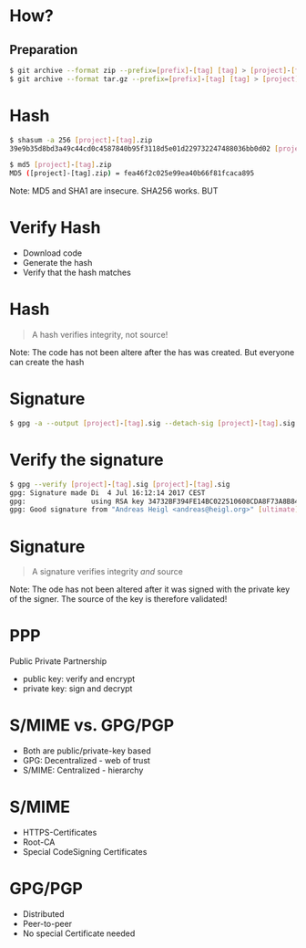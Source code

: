 # How?



## Preparation

```bash
$ git archive --format zip --prefix=[prefix]-[tag] [tag] > [project]-[tag].zip
$ git archive --format tar.gz --prefix=[prefix]-[tag] [tag] > [project]-[tag].tgz
```



# Hash

```bash
$ shasum -a 256 [project]-[tag].zip
39e9b35d8bd3a49c44cd0c4587840b95f3118d5e01d229732247488036bb0d02 [project]-[tag].zip

$ md5 [project]-[tag].zip  
MD5 ([project]-[tag].zip) = fea46f2c025e99ea40b66f81fcaca895
```
Note: MD5 and SHA1 are insecure. SHA256 works. BUT



# Verify Hash

* Download code
* Generate the hash
* Verify that the hash matches



# Hash

> A hash verifies integrity, not source!

Note: The code has not been altere after the has was created. But everyone can create the hash




# Signature

```bash
$ gpg -a --output [project]-[tag].sig --detach-sig [project]-[tag].sig
```



# Verify the signature

```bash
$ gpg --verify [project]-[tag].sig [project]-[tag].sig
gpg: Signature made Di  4 Jul 16:12:14 2017 CEST
gpg:                using RSA key 34732BF394FE14BC022510608CDA8F73A8B843F0
gpg: Good signature from "Andreas Heigl <andreas@heigl.org>" [ultimate]
```



# Signature

> A signature verifies integrity *and* source

Note: The ode has not been altered after it was signed with the private key of the signer. 
The source of the key is therefore validated!



# PPP

Public Private Partnership

* public key: verify and encrypt
* private key: sign and decrypt



#  S/MIME vs. GPG/PGP

* Both are public/private-key based
* GPG: Decentralized - web of trust
* S/MIME: Centralized - hierarchy



# S/MIME

* HTTPS-Certificates
* Root-CA
* Special CodeSigning Certificates



# GPG/PGP

* Distributed
* Peer-to-peer
* No special Certificate needed
